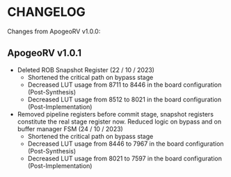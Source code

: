 # CHANGELOG 

Changes from ApogeoRV v1.0.0:

## ApogeoRV v1.0.1

- Deleted ROB Snapshot Register (22 / 10 / 2023)
    * Shortened the critical path on bypass stage
    * Decreased LUT usage from 8711 to 8446 in the board configuration (Post-Synthesis)
    * Decreased LUT usage from 8512 to 8021 in the board configuration (Post-Implementation)
- Removed pipeline registers before commit stage, snapshot registers constitute the real stage register now. Reduced logic on bypass and on buffer manager FSM (24 / 10 / 2023)
    * Shortened the critical path on bypass stage
    * Decreased LUT usage from 8446 to 7967 in the board configuration (Post-Synthesis)
    * Decreased LUT usage from 8021 to 7597 in the board configuration (Post-Implementation)